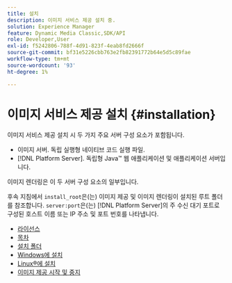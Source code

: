 ```yaml
---
title: 설치
description: 이미지 서비스 제공 설치 중.
solution: Experience Manager
feature: Dynamic Media Classic,SDK/API
role: Developer,User
exl-id: f5242806-788f-4d91-823f-4eab8fd2666f
source-git-commit: bf31e5226cbb763e2fb82391772b64e5d5c89fae
workflow-type: tm+mt
source-wordcount: '93'
ht-degree: 1%

---
```


# 이미지 서비스 제공 설치 {#installation}

이미지 서비스 제공 설치 시 두 가지 주요 서버 구성 요소가 포함됩니다.

* 이미지 서버. 독립 실행형 네이티브 코드 실행 파일.
* [!DNL Platform Server]. 독립형 Java™ 웹 애플리케이션 및 애플리케이션 서버입니다.

이미지 렌더링은 이 두 서버 구성 요소의 일부입니다.

후속 지침에서 `install_root`은(는) 이미지 제공 및 이미지 렌더링이 설치된 루트 폴더를 참조합니다. `server:port`은(는) [!DNL Platform Server]의 주 수신 대기 포트로 구성된 호스트 이름 또는 IP 주소 및 포트 번호를 나타냅니다.

* [라이선스](c-licensing.md)
* [목차](c-contents.md)
* [설치 폴더](c-install-folder.md)
* [Windows에 설치](t-installing-on-windows/t-installing-on-windows.md)
* [Linux®에 설치](c-installing-linux/c-installing-linux.md)
* [이미지 제공 시작 및 중지](t-starting-and-stopping/t-starting-and-stopping.md)
